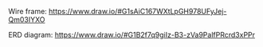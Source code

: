 Wire frame: https://www.draw.io/#G1sAiC167WXtLpGH978UFyJej-Qm03IYXO

ERD diagram: https://www.draw.io/#G1B2f7q9giIz-B3-zVa9PalfPRcrd3xPPr

